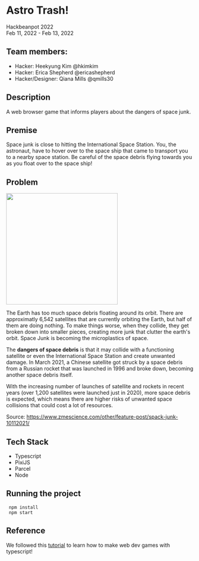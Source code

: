 # Astro Trash!

Hackbeanpot 2022  
Feb 11, 2022 - Feb 13, 2022

## Team members:
- Hacker: Heekyung Kim @hkimkim 
- Hacker: Erica Shepherd @ericashepherd 
- Hacker/Designer: Qiana Mills @qmills30 

## Description 
A web browser game that informs players about the dangers of space junk.

## Premise
Space junk is close to hitting the International Space Station. You, the astronaut, have to hover over to the space ship that came to transport you to a nearby space station. Be careful of the space debris flying towards you as you float over to the space ship!

## Problem
<img src="https://www.nasa.gov/sites/default/files/4-8-nrc-evaluates-nasas-orbital-debris-programs.jpg" width="300" height="300">

The Earth has too much space debris floating around its orbit. There are approximatly 6,542 satellites that are currently orbiting the Earth, but half of them are doing nothing. To make things worse, when they collide, they get broken down into smaller pieces, creating more junk that clutter the earth's orbit. Space Junk is becoming the microplastics of space.

The **dangers of space debris** is that it may collide with a functioning satellite or even the International Space Station and create unwanted damage.
In March 2021, a Chinese satellite got struck by a space debris from a Russian rocket that was launched in 1996 and broke down, becoming another space debris itself.

With the increasing number of launches of satellite and rockets in recent years (over 1,200 satellites were launched just in 2020), more space debris is expected, which means there are higher risks of unwanted space collisions that could cost a lot of resources.

Source: https://www.zmescience.com/other/feature-post/spack-junk-10112021/


## Tech Stack
- Typescript 
- PixiJS
- Parcel
- Node

## Running the project
```
 npm install  
 npm start 
```

## Reference

We followed this [tutorial](https://nosleepjavascript.com/intro-to-gamedev/) to learn how to make web dev games with typescript!



